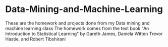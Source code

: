 # Data-Mining-and-Machine-Learning
These are the homework and projects done from my Data mining and machine learning class
The homework comes from the text book "An Introduction to Statistical Learning"
by Gareth James, Daniela Witten Trevor Hastie, and Robert Tibshirani
